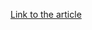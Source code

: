 [Link to the article](https://www.akamai.com/blog/security/how-to-fight-video-piracy-notes-from-a-real-life-battle)
